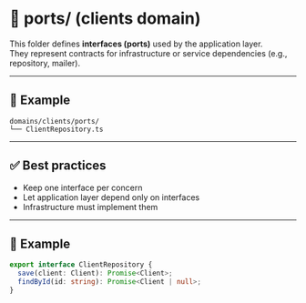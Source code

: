 # 🔌 ports/ (clients domain)

This folder defines **interfaces (ports)** used by the application layer.  
They represent contracts for infrastructure or service dependencies (e.g., repository, mailer).

---

## 📁 Example

```
domains/clients/ports/
└── ClientRepository.ts
```

---

## ✅ Best practices

- Keep one interface per concern
- Let application layer depend only on interfaces
- Infrastructure must implement them

---

## 🧠 Example

```ts
export interface ClientRepository {
  save(client: Client): Promise<Client>;
  findById(id: string): Promise<Client | null>;
}
```
